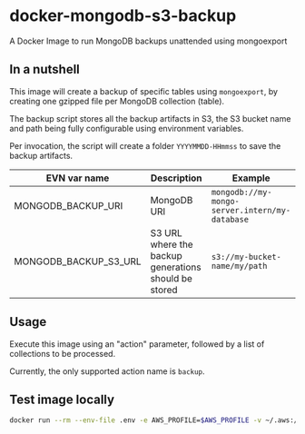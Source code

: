 # docker-mongodb-s3-backup

A Docker Image to run MongoDB backups unattended using mongoexport

## In a nutshell

This image will create a backup of specific tables using `mongoexport`, by creating one gzipped file per MongoDB collection (table).

The backup script stores all the backup artifacts in S3, the S3 bucket name and path being fully configurable using environment variables.

Per invocation, the script will create a folder `YYYYMMDD-HHmmss` to save the backup artifacts.

| EVN var name | Description | Example |
| --- | --- | --- |
| MONGODB_BACKUP_URI|MongoDB URI|`mongodb://my-mongo-server.intern/my-database`
| MONGODB_BACKUP_S3_URL|S3 URL where the backup generations should be stored|`s3://my-bucket-name/my/path`


## Usage

Execute this image using an "action" parameter, followed by a list of collections to be processed.
 
Currently, the only supported action name is `backup`.

## Test image locally

```bash
docker run --rm --env-file .env -e AWS_PROFILE=$AWS_PROFILE -v ~/.aws:/root/.aws ev-freaks/mongodb-s3-backup backup collection1 collection2
```
